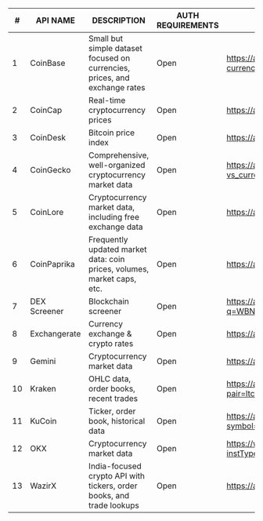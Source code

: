 | #   | API NAME     | DESCRIPTION                                                                 | AUTH REQUIREMENTS | SAMPLE URL                                                                                               |
|-----|--------------|-----------------------------------------------------------------------------|-------------------|---------------------------------------------------------------------------------------------------------|
| 1   | CoinBase     | Small but simple dataset focused on currencies, prices, and exchange rates | Open              | https://api.coinbase.com/v2/exchange-rates?currency=BTC                                                |
| 2   | CoinCap      | Real-time cryptocurrency prices                                            | Open              | https://api.coincap.io/v2/assets                                                                        |
| 3   | CoinDesk     | Bitcoin price index                                                        | Open              | https://api.coindesk.com/v1/bpi/currentprice.json                                                      |
| 4   | CoinGecko    | Comprehensive, well-organized cryptocurrency market data                   | Open              | https://api.coingecko.com/api/v3/coins/markets?vs_currency=usd                                         |
| 5   | CoinLore     | Cryptocurrency market data, including free exchange data                   | Open              | https://api.coinlore.net/api/tickers/                                                                  |
| 6   | CoinPaprika | Frequently updated market data: coin prices, volumes, market caps, etc.     | Open              | https://api.coinpaprika.com/v1/tickers                                                                 |
| 7   | DEX Screener | Blockchain screener                                                        | Open              | https://api.dexscreener.com/latest/dex/search?q=WBNB%20USDC                                            |
| 8   | Exchangerate | Currency exchange & crypto rates                                           | Open              | https://api.exchangerate.host/latest                                                                  |
| 9   | Gemini       | Cryptocurrency market data                                                 | Open              | https://api.gemini.com/v2/ticker/btcusd                                                                |
| 10  | Kraken       | OHLC data, order books, recent trades                                      | Open              | https://api.kraken.com/0/public/Trades?pair=ltcusd                                                    |
| 11  | KuCoin       | Ticker, order book, historical data                                        | Open              | https://api.kucoin.com/api/v1/market/stats?symbol=BTC-USDT                                             |
| 12  | OKX          | Cryptocurrency market data                                                 | Open              | https://www.okx.com/api/v5/market/tickers?instType=SPOT                                                |
| 13  | WazirX       | India-focused crypto API with tickers, order books, and trade lookups      | Open              | https://api.wazirx.com/sapi/v1/tickers/24hr                                                           |
